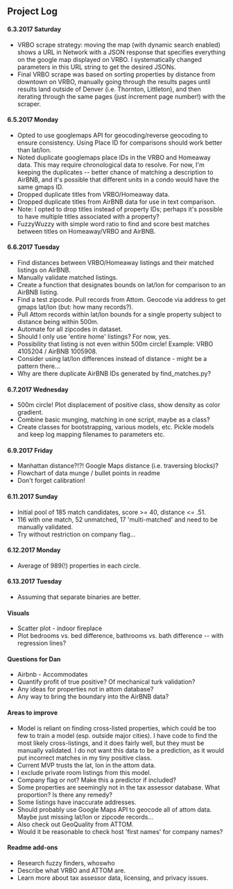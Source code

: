 ## Project Log

#### 6.3.2017 Saturday
* VRBO scrape strategy: moving the map (with dynamic search enabled) shows a URL in Network with a JSON response that specifies everything on the google map displayed on VRBO.  I systematically changed parameters in this URL string to get the desired JSONs.
* Final VRBO scrape was based on sorting properties by distance from downtown on VRBO, manually going through the results pages until results land outside of Denver (i.e. Thornton, Littleton), and then iterating through the same pages (just increment page number!) with the scraper.

#### 6.5.2017 Monday
* Opted to use googlemaps API for geocoding/reverse geocoding to ensure consistency.  Using Place ID for comparisons should work better than lat/lon.
* Noted duplicate googlemaps place IDs in the VRBO and Homeaway data.  This may require chronological data to resolve.  For now, I'm keeping the duplicates -- better chance of matching a description to AirBNB, and it's possible that different units in a condo would have the same gmaps ID.
* Dropped duplicate titles from VRBO/Homeaway data.
* Dropped duplicate titles from AirBNB data for use in text comparison.
* Note: I opted to drop titles instead of property IDs; perhaps it's possible to have multiple titles associated with a property?
* FuzzyWuzzy with simple word ratio to find and score best matches between titles on Homeaway/VRBO and AirBNB.

#### 6.6.2017 Tuesday
* Find distances between VRBO/Homeaway listings and their matched listings on AirBNB.
* Manually validate matched listings.
* Create a function that designates bounds on lat/lon for comparison to an AirBNB listing.
* Find a test zipcode.  Pull records from Attom.  Geocode via address to get gmaps lat/lon (but: how many records?).
* Pull Attom records within lat/lon bounds for a single property subject to distance being within 500m.
* Automate for all zipcodes in dataset.
* Should I only use 'entire home' listings?  For now, yes.
* Possibility that listing is not even within 500m circle!  Example: VRBO 4105204 / AirBNB 1005908.
* Consider using lat/lon differences instead of distance - might be a pattern there...
* Why are there duplicate AirBNB IDs generated by find_matches.py?

#### 6.7.2017 Wednesday
* 500m circle!  Plot displacement of positive class, show density as color gradient.
* Combine basic munging, matching in one script, maybe as a class?
* Create classes for bootstrapping, various models, etc.  Pickle models and keep log mapping filenames to parameters etc.

#### 6.9.2017 Friday
* Manhattan distance?!?!  Google Maps distance (i.e. traversing blocks)?
* Flowchart of data munge / bullet points in readme
* Don't forget calibration!

#### 6.11.2017 Sunday
* Initial pool of 185 match candidates, score >= 40, distance <= .51.
 * 116 with one match, 52 unmatched, 17 'multi-matched' and need to be manually validated.
* Try without restriction on company flag...

#### 6.12.2017 Monday
* Average of 989(!) properties in each circle.

#### 6.13.2017 Tuesday
* Assuming that separate binaries are better.

#### Visuals
* Scatter plot - indoor fireplace
* Plot bedrooms vs. bed difference, bathrooms vs. bath difference -- with regression lines?

#### Questions for Dan
* Airbnb - Accommodates
* Quantify profit of true positive?  Of mechanical turk validation?
* Any ideas for properties not in attom database?
* Any way to bring the boundary into the AirBNB data?

#### Areas to improve
* Model is reliant on finding cross-listed properties, which could be too few to train a model (esp. outside major cities).  I have code to find the most likely cross-listings, and it does fairly well, but they must be manually validated.  I do not want this data to be a prediction, as it would put incorrect matches in my tiny positive class.
* Current MVP trusts the lat, lon in the attom data.
* I exclude private room listings from this model.
* Company flag or not?  Make this a predictor if included?
* Some properties are seemingly not in the tax assessor database.  What proportion?  Is there any remedy?
* Some listings have inaccurate addresses.
* Should probably use Google Maps API to geocode all of attom data.  Maybe just missing lat/lon or zipcode records...
 * Also check out GeoQuality from ATTOM.
* Would it be reasonable to check host 'first names' for company names?

#### Readme add-ons
* Research fuzzy finders, whoswho
* Describe what VRBO and ATTOM are.
* Learn more about tax assessor data, licensing, and privacy issues.
